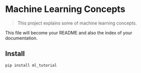 # Machine Learning Concepts
> This project explains some of machine learning concepts.


This file will become your README and also the index of your documentation.

## Install

`pip install ml_tutorial`
